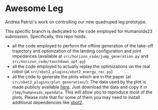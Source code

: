 # Awesome Leg 

Andrea Patrizi's work on controlling our new quadruped leg prototype.

This specific branch is dedicated to the code employed for Humanoids23 submission.
Specifically, this repo holds: 
- all the code employed to perform the offline generation of the take-off trajectory and optimization of the landing configuration and joint impedances (available at `src/horizon_code/jump_generation.py` and `src/horizon_code/touchdown_opt.py`)
- all the code employed to actually replay the optimizations on the real robot (at `src/xbot2_plugins/xbot2_energy_rec.py`)
- all the code to generate the plots which are in the paper (at `src/xbot2_plugins/plot_generation/`). The data used by the plot is made publicly available [here](https://drive.google.com/drive/folders/19J7vAJigoIES9niY9HVV40xFMkzh9XZ1). Just download the data and copy it in `/tmp/humanoids_opendata`. This will allow you to reproduce most of the plots. Please note that for some of them you may need to install additional dependencies like [xbot2](https://advrhumanoids.github.io/xbot2/devel/index.html).